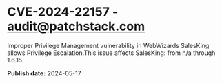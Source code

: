 # CVE-2024-22157 - audit@patchstack.com

Improper Privilege Management vulnerability in WebWizards SalesKing allows Privilege Escalation.This issue affects SalesKing: from n/a through 1.6.15.

**Publish date:** 2024-05-17
